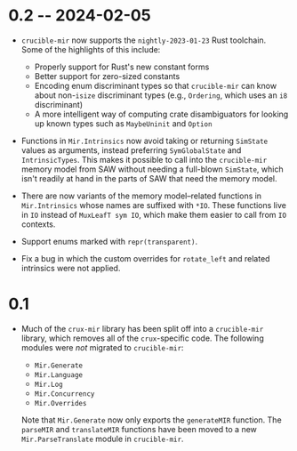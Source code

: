 # 0.2 -- 2024-02-05

* `crucible-mir` now supports the `nightly-2023-01-23` Rust toolchain. Some of
  the highlights of this include:

  * Properly support for Rust's new constant forms
  * Better support for zero-sized constants
  * Encoding enum discriminant types so that `crucible-mir` can know about
    non-`isize` discriminant types (e.g., `Ordering`, which uses an `i8`
    discriminant)
  * A more intelligent way of computing crate disambiguators for looking up
    known types such as `MaybeUninit` and `Option`
* Functions in `Mir.Intrinsics` now avoid taking or returning `SimState` values
  as arguments, instead preferring `SymGlobalState` and `IntrinsicTypes`. This
  makes it possible to call into the `crucible-mir` memory model from SAW
  without needing a full-blown `SimState`, which isn't readily at hand in the
  parts of SAW that need the memory model.
* There are now variants of the memory model–related functions in
  `Mir.Intrinsics` whose names are suffixed with `*IO`. These functions live in
  `IO` instead of `MuxLeafT sym IO`, which make them easier to call from `IO`
  contexts.
* Support enums marked with `repr(transparent)`.
* Fix a bug in which the custom overrides for `rotate_left` and related
  intrinsics were not applied.

# 0.1

* Much of the `crux-mir` library has been split off into a `crucible-mir`
  library, which removes all of the `crux`-specific code. The following modules
  were _not_ migrated to `crucible-mir`:

  * `Mir.Generate`
  * `Mir.Language`
  * `Mir.Log`
  * `Mir.Concurrency`
  * `Mir.Overrides`

  Note that `Mir.Generate` now only exports the `generateMIR` function. The
  `parseMIR` and `translateMIR` functions have been moved to a new
  `Mir.ParseTranslate` module in `crucible-mir`.
